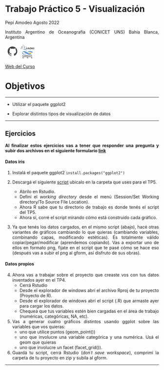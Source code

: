 Trabajo Práctico 5 - Visualización
================
Pepi Amodeo
Agosto 2022

<!--SETUP-->
<style> body {text-align: justify} </style>
<!--SOCIAL LINKS-->

Instituto Argentino de Oceanografía (CONICET UNS) Bahía Blanca,
Argentina

[![icon_github](./img/icon_github.png)](https://github.com/pepiamodeo)![icon_IADO](./img/logo_iado_2019_negro.png)

[Web del Curso](https://pepiamodeo.github.io/cursotallerIADO/)

# Objetivos

------------------------------------------------------------------------

-   Utilizar el paquete ggplot2

-   Explorar distintos tipos de visualización de datos

------------------------------------------------------------------------

## Ejercicios

**Al finalizar estos ejercicios vas a tener que responder una pregunta y
subir dos archivos en el siguiente formulario
[link](https://forms.gle/39cE9PJk1af8kux5A)**

#### Datos iris

1)  Instalá el paquete ggplot2 `install.packages("ggplot2")`

2)  Descargá el siguiente
    [script](https://pepiamodeo.github.io/cursotallerIADO/TPs/scripts/TP5_ejercicio.R)
    ubicalo en la carpeta que uses para el TP5.

    -   Abrilo en Rstudio.
    -   Definí el *working directory* desde el menú (Session/Set Working
        directory/To Source File Location).
    -   Ahora R sabe que tu directorio de trabajo es donde tenés el
        script del TP5.
    -   Ahora sí, corré el script mirando cómo está construido cada
        gráfico.

3)  Ya que tenés los datos cargados, en el mismo script (abajo), hacé
    otras variantes de gráficos cambiando lo que quieras (cambiando
    variables, combinando capas, modificando estéticas). Es totalmente
    válido copiar/pegar/modificar (aprendemos copiando). Vas a exportar
    uno de ellos en formato png, fijate en el script que te pasé cómo se
    hace eso (después vas a subir el png al gform, así disfruto de sus
    obras).

#### Datos propios

4)  Ahora vas a trabajar sobre el proyecto que creaste vos con tus datos
    inventados ayer en el TP4.
    -   Cerrá Rstudio
    -   Desde el explorador de windows abrí el archivo Rproj de tu
        proyecto (Proyecto de R).
    -   Desde el explorador de windows abrí el script (.R) que armaste
        ayer para cargar los datos.
    -   Chequeá que tus variables estén bien cargadas en el área de
        trabajo (numéricas, categóricas, NA, etc).
5)  Vas a generar cuatro gráficos distintos usando ggplot sobre las
    variables que vos quieras:
    -   uno que utilice puntos (geom_point())
    -   uno que involucre una variable categórica y una numérica. Usá el
        geom que quieras
    -   uno que involucre un facet (facet_grid()).
6)  Guardá tu script, cerrá Rstudio (*don´t save workspace*), comprimí
    la carpeta de tu proyecto en zip y subila al gform.

------------------------------------------------------------------------
